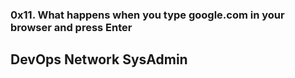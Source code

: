 ### 0x11. What happens when you type google.com in your browser and press Enter
## DevOps Network SysAdmin